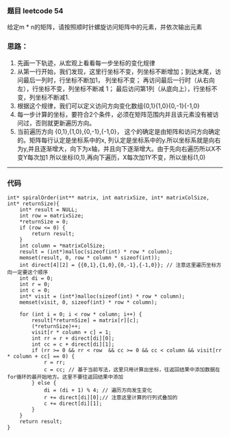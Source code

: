 ### 题目 leetcode 54
给定m * n的矩阵，请按照顺时针螺旋访问矩阵中的元素，并依次输出元素

### 思路：
1. 先画一下轨迹，从宏观上看看每一步坐标的变化规律
2. 从第一行开始，我们发现，这里行坐标不变，列坐标不断增加；到达末尾，访问最后一列时，行坐标不断加1， 列坐标不变；
再访问最后一行时（从右向左），行坐标不变，列坐标不断减 1； 最后访问第1列（从底向上），行坐标不变，列坐标不断减1.
3. 根据这个规律，我们可以定义访问方向变化数组{0,1}{1,0}{0,-1}{-1,0}
4. 每一步计算的坐标，要符合2个条件，必须在矩阵范围内并且该元素没有被访问过，否则就更新遍历方向。
5. 当前遍历方向 {0,1},{1,0},{0,-1},{-1,0}， 这个的确定是由矩阵和访问方向确定的。矩阵每行认定是坐标系中的x, 列认定是坐标系中的y.所以坐标系就是向右为y,并且逐渐增大，向下为x轴，并且向下逐渐增大。由于先向右遍历所以X不变Y每次加1 所以坐标(0,1),再向下遍历，X每次加1Y不变，所以坐标(1,0)
---

### 代码

```
int* spiralOrder(int** matrix, int matrixSize, int* matrixColSize, int* returnSize){
    int* result = NULL;
    int row = matrixSize;
    *returnSize = 0;
    if (row <= 0) {
        return result;
    }
    int column = *matrixColSize;
    result = (int*)malloc(sizeof(int) * row * column);
    memset(result, 0, row * column * sizeof(int));
    int direct[4][2] = {{0,1},{1,0},{0,-1},{-1,0}}; // 注意这里遍历坐标方向一定要这个顺序
    int di = 0;
    int r = 0;
    int c = 0;
    int* visit = (int*)malloc(sizeof(int) * row * column);
    memset(visit, 0, sizeof(int) * row * column);
    
    for (int i = 0; i < row * column; i++) {
        result[*returnSize] = matrix[r][c];
        (*returnSize)++;
        visit[r * column + c] = 1;
        int rr = r + direct[di][0];
        int cc = c + direct[di][1];
        if (rr >= 0 && rr < row  && cc >= 0 && cc < column && visit[rr * column + cc] == 0) {
            r = rr;
            c = cc; // 基于当前写法，这里只用计算出坐标，往返回结果中添加数据在for循环的最开始地方。这里不要往返回结果中添加
        } else {
            di = (di + 1) % 4; // 遍历方向发生变化
            r += direct[di][0];// 注意这里计算的行列式叠加的
            c += direct[di][1];
        }
    }
    return result;
}
```

